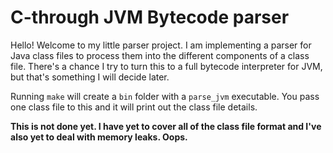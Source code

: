 # C-through JVM Bytecode parser

Hello! Welcome to my little parser project. I am implementing a parser for Java class files to process them into the different components of a class file. There's a chance I try to turn this to a full bytecode interpreter for JVM, but that's something I will decide later.

Running `make` will create a `bin` folder with a `parse_jvm` executable. You pass one class file to this and it will print out the class file details.

**This is not done yet. I have yet to cover all of the class file format and I've also yet to deal with memory leaks. Oops.**